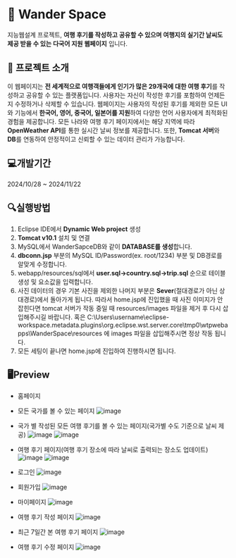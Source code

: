 # 🛫 Wander Space
지능웹설계 프로젝트, **여행 후기를 작성하고 공유할 수 있으며 여행지의 실기간 날씨도 제공 받을 수 있는 다국어 지원 웹페이지** 입니다.

## 📑 프로젝트 소개
이 웹페이지는 **전 세계적으로 여행객들에게 인기가 많은 29개국에 대한 여행 후기**를 작성하고 공유할 수 있는 플랫폼입니다.
사용자는 자신이 작성한 후기를 포함하여 언제든지 수정하거나 삭제할 수 있습니다.
웹페이지는 사용자의 작성된 후기를 제외한 모든 UI와 기능에서 **한국어, 영어, 중국어, 일본어를 지원**하여 다양한 언어 사용자에게 최적화된 경험을 제공합니다.
모든 나라와 여행 후기 페이지에서는 해당 지역에 따라 **OpenWeather API**를 통한 실시간 날씨 정보를 제공합니다.
또한, **Tomcat 서버**와 **DB**를 연동하여 안정적이고 신뢰할 수 있는 데이터 관리가 가능합니다.

## 💻개발기간
2024/10/28 ~ 2024/11/22

## 🔍실행방법
1. Eclipse IDE에서 **Dynamic Web project** 생성
2. **Tomcat v10.1** 설치 및 연결
3. MySQL에서 WanderSapceDB와 같이 **DATABASE를 생성**합니다.
4. **dbconn.jsp** 부분의 MySQL ID/Password(ex. root/1234) 부분 및 DB경로를 알맞게 수정합니다.
5. webapp/resources/sql에서 **user.sql->country.sql->trip.sql** 순으로 테이블 생성 및 요소값을 입력합니다.
6. 사진 데이터의 경우 기본 사진을 제외한 나머지 부분은 **Sever**(절대경로가 아닌 상대경로)에서 돌아가게 됩니다. 따라서 home.jsp에 진입했을 때 사진 이미지가 안 잡힌다면 tomcat 서버가 작동 중일 때 resources/images 파일을 제거 후 다시 삽입해주시길 바랍니다. 혹은 C:\Users\username\eclipse-workspace\.metadata\.plugins\org.eclipse.wst.server.core\tmp0\wtpwebapps\WanderSpace\resources 에 images 파일을 삽입해주시면 정상 작동 됩니다.
7. 모든 세팅이 끝나면 home.jsp에 진입하여 진행하시면 됩니다.

## 🖥Preview
- 홈페이지
<img srv="https://github.com/user-attachments/assets/ce4421bb-45a9-442f-9978-68a5eca1ad4b" width=95%> <br>

- 모든 국가를 볼 수 있는 페이지
![image](https://github.com/user-attachments/assets/1b270d6a-878f-4559-a251-8140edd9aa69)

- 국가 별 작성된 모든 여행 후기를 볼 수 있는 페이지(국가별 수도 기준으로 날씨 제공)
![image](https://github.com/user-attachments/assets/1ed9e08e-c6c0-4779-9c00-002f4b2f41f9)
![image](https://github.com/user-attachments/assets/7fc49c7c-bdd1-4d17-baac-5ec8b1af54b6)

- 여행 후기 페이지(여행 후기 장소에 따라 날씨로 출력되는 장소도 업데이트)
![image](https://github.com/user-attachments/assets/3c4b8daf-4b0a-4bd9-ab8c-014c3869842c)
![image](https://github.com/user-attachments/assets/8ffe1be2-fbc2-4b38-bef7-13b6e8e0641a)

- 로그인
![image](https://github.com/user-attachments/assets/3f93e456-ce44-489c-8b51-50340190b53a)

- 회원가입
![image](https://github.com/user-attachments/assets/6969242d-7e5b-43da-bb29-79f06ef4be5e)

- 마이페이지
![image](https://github.com/user-attachments/assets/7faa8efc-466f-4b40-963b-6ad00276eb0a)

- 여행 후기 작성 페이지
![image](https://github.com/user-attachments/assets/125e35f9-0351-42cb-96d8-0ba83bfc8691)

- 최근 7일간 본 여행 후기 페이지
![image](https://github.com/user-attachments/assets/fb86e4a2-59d3-408d-a537-1eb7f8aaca47)

- 여행 후기 수정 페이지
![image](https://github.com/user-attachments/assets/541af14c-6652-4672-9907-c977d6ad84b3)
